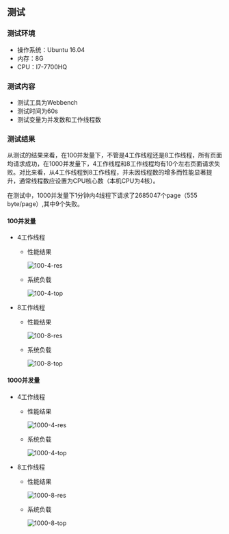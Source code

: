 测试
---
### 测试环境
- 操作系统：Ubuntu 16.04
- 内存：8G
- CPU：I7-7700HQ

### 测试内容
- 测试工具为Webbench
- 测试时间为60s
- 测试变量为并发数和工作线程数

### 测试结果
从测试的结果来看，在100并发量下，不管是4工作线程还是8工作线程，所有页面均请求成功，在1000并发量下，4工作线程和8工作线程均有10个左右页面请求失败。对比来看，从4工作线程到8工作线程，并未因线程数的增多而性能显著提升，通常线程数应设置为CPU核心数（本机CPU为4核）。

在测试中，1000并发量下1分钟内4线程下请求了2685047个page（555 byte/page）,其中9个失败。
#### 100并发量
- 4工作线程
	- 性能结果
	
		![100-4-res](https://raw.githubusercontent.com/wuxdzju/sumer/fixb/imag/100-4-w2.png) 
		
	- 系统负载
	
		![100-4-top](https://raw.githubusercontent.com/wuxdzju/sumer/fixb/imag/100-4-t2.png) 

- 8工作线程
	- 性能结果
	
		![100-8-res](https://raw.githubusercontent.com/wuxdzju/sumer/fixb/imag/100-8-w.png) 
		
	- 系统负载
	
		![100-8-top](https://raw.githubusercontent.com/wuxdzju/sumer/fixb/imag/1000-8-t.png) 
		
#### 1000并发量
- 4工作线程
	- 性能结果
	
		![1000-4-res](https://raw.githubusercontent.com/wuxdzju/sumer/fixb/imag/1000-4-w2.png) 
		
	- 系统负载
	
		![1000-4-top](https://raw.githubusercontent.com/wuxdzju/sumer/fixb/imag/1000-4-t2.png) 

- 8工作线程
	- 性能结果
	
		![1000-8-res](https://raw.githubusercontent.com/wuxdzju/sumer/fixb/imag/1000-8-w.png) 
		
	- 系统负载
	
	
		![1000-8-top](https://raw.githubusercontent.com/wuxdzju/sumer/fixb/imag/1000-8-t.png) 